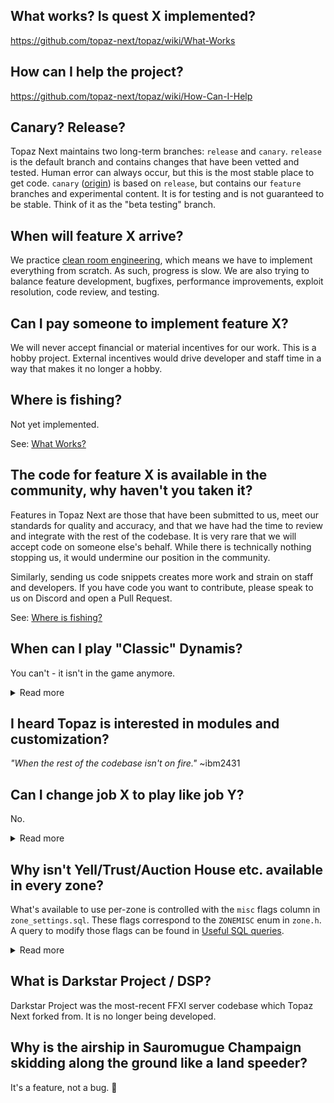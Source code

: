 

## What works? Is quest X implemented?
https://github.com/topaz-next/topaz/wiki/What-Works

## How can I help the project?
https://github.com/topaz-next/topaz/wiki/How-Can-I-Help

## Canary? Release?
Topaz Next maintains two long-term branches: `release` and `canary`. `release` is the default branch and contains changes that have been vetted and tested. Human error can always occur, but this is the most stable place to get code. `canary` ([origin](https://en.wiktionary.org/wiki/canary_in_a_coal_mine)) is based on `release`, but contains our `feature` branches and experimental content. It is for testing and is not guaranteed to be stable. Think of it as the "beta testing" branch.

## When will feature X arrive?
We practice [clean room engineering](https://en.wikipedia.org/wiki/Clean_room_design), which means we have to implement everything from scratch. As such, progress is slow. We are also trying to balance feature development, bugfixes, performance improvements, exploit resolution, code review, and testing.

## Can I pay someone to implement feature X?
We will never accept financial or material incentives for our work. This is a hobby project. External incentives would drive developer and staff time in a way that makes it no longer a hobby.

## Where is fishing?
Not yet implemented.

See: [What Works?](https://github.com/topaz-next/topaz/wiki/What-Works)

## The code for feature X is available in the community, why haven't you taken it?
Features in Topaz Next are those that have been submitted to us, meet our standards for quality and accuracy, and that we have had the time to review and integrate with the rest of the codebase. It is very rare that we will accept code on someone else's behalf. While there is technically nothing stopping us, it would undermine our position in the community.

Similarly, sending us code snippets creates more work and strain on staff and developers. If you have code you want to contribute, please speak to us on Discord and open a Pull Request.

See: [Where is fishing?](https://github.com/topaz-next/topaz/wiki/Frequently-Asked-Questions#where-is-fishing)

## When can I play "Classic" Dynamis?
You can't - it isn't in the game anymore.
<details>
<summary>Read more</summary>
<p>

"Classic" Dynamis was removed from the game in 2011. The spawn mechanisms as you remember them are gone from the game, and those zones no longer act the way they used to.
The overall project goal is to emulate the retail game as closely as possible, so a massive custom solution to approximate "Classic" Dynamis is not on our roadmap.

However, in 2017 Dynamis Divergence was released, a content level 149 version of the "Classic" Dynamis players wanted to experience again.
If we were to support a custom Dynamis solution, it would be the implementation of Dynamis Divergence and a set of mods or switches that scale it down to level 75 era difficulty.

Keep in mind that we haven't completed all content up to 2007, so a full implementation of content from 2017 with mods on top isn't coming any time soon. 

</p>
</details>

## I heard Topaz is interested in modules and customization?
_"When the rest of the codebase isn't on fire."_ ~ibm2431

## Can I change job X to play like job Y?
No.
<details>
<summary>Read more</summary>
<p>

You can check in the #customization channel, but _many many_ things are enforced by the game client.
For instance; you can set your jobs to be 75NIN/75BLM but you won't be able to equip Lv75 BLM gear - this is enforced by the client.
Bypassing these restrictions would need heavy client modification (which we don't support) or support scripts and changes in core.

</p>
</details>

## Why isn't Yell/Trust/Auction House etc. available in every zone?
What's available to use per-zone is controlled with the `misc` flags column in `zone_settings.sql`. These flags correspond to the `ZONEMISC` enum in `zone.h`. A query to modify those flags can be found in [Useful SQL queries](https://github.com/topaz-next/topaz/wiki/Useful-SQL-queries#enable-zonemisc-features-everywhere).

<details>
<summary>Read more</summary>
<p>

```cpp
enum ZONEMISC
{
    MISC_NONE       = 0x0000,   // Able to be used in any area
    MISC_ESCAPE     = 0x0001,   // Ability to use Escape Spell
    MISC_FELLOW     = 0x0002,   // Ability to summon Fellow NPC
    MISC_MOUNT      = 0x0004,   // Ability to use Chocobos and mounts
    MISC_MAZURKA    = 0x0008,   // Ability to use Mazurka Spell
    MISC_TRACTOR    = 0x0010,   // Ability to use Tractor Spell
    MISC_MOGMENU    = 0x0020,   // Ability to communicate with Nomad Moogle (menu access mog house)
    MISC_COSTUME    = 0x0040,   // Ability to use a Costumes
    MISC_PET        = 0x0080,   // Ability to summon Pets
    MISC_TREASURE   = 0x0100,   // Presence in the global zone TreasurePool
    MISC_AH         = 0x0200,   // Ability to use the auction house
    MISC_YELL       = 0x0400    // Send and receive /yell commands
};
```

</p>
</details>

## What is Darkstar Project / DSP?
Darkstar Project was the most-recent FFXI server codebase which Topaz Next forked from. It is no longer being developed.

## Why is the airship in Sauromugue Champaign skidding along the ground like a land speeder?
It's a feature, not a bug. 👀
